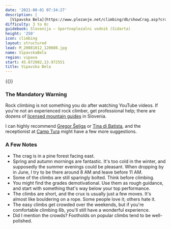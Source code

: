 ```yaml
---
date: '2021-08-01 07:34:27'
description: |
  [Vipavska Bela](https://www.plezanje.net/climbing/db/showCrag.asp?crag=640) is my favorite climbing spot. Compact rock, short and sweet climbs, lovely family-friendly surroundings, no-hassle parking, a two-minute walk to reach the crag... what else should one hope for?
difficulty: 3 to 8c
guidebook: Slovenija – športnoplezalni vodnik (Sidarta)
height: '250'
icon: climbing
layout: structured
lead: M_20081012_120608.jpg
name: VipavskaBela
region: vipava
start: 45.872902,13.972551
title: Vipavska Bela
---
```

{{<hike-details description="yes">}}

### The Mandatory Warning

Rock climbing is not something you do after watching YouTube videos. If you're not an experienced rock climber, get professional help; there are dozens of [licensed mountain guides](https://zgvs.si/en/mountain-guide/) in Slovenia. 

I can highly recommend [Gregor Šeliga](https://www.facebook.com/gregor.seliga) or [Tina di Batista](http://zgvs.si/vodnik/?id=244), and the receptionist at [Camp Tura](https://www.kamp-tura.si/) might have a few more suggestions.

### A Few Notes

* The crag is in a pine forest facing east. 
* Spring and autumn mornings are fantastic. It's too cold in the winter, and supposedly the summer evenings could be pleasant. When dropping by in June, I try to be there around 8 AM and leave before 11 AM.
* Some of the climbs are still sparingly bolted. Think before climbing.
* You might find the grades demotivational. Use them as rough guidance, and start with something that's way below your top performance.
* The climbs are short, and the crux is usually just a few moves. It's almost like bouldering on a rope. Some people love it; others hate it.
* The easy climbs get crowded over the weekends, but if you're comfortable climbing 6b, you'll still have a wonderful experience.
* Did I mention the crowds? Footholds on popular climbs tend to be well-polished.
